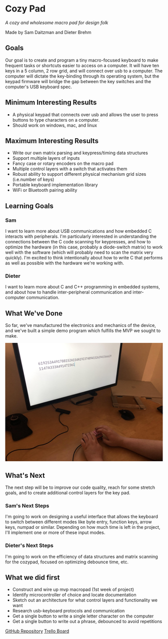 # Cozy Pad
*A cozy and wholesome macro pad for design folk*

Made by Sam Daitzman and Dieter Brehm

##  Goals

Our goal is to create and program a tiny macro-focused keyboard to make frequent tasks or
shortcuts easier to access on a computer. It will have ten keys in a 5 column, 
2 row grid, and will connect over usb to a computer. The computer will dictate
the key-binding through its operating system, but the keypad firmware will
bridge the gap between the key switches and the computer's USB keyboard spec.

## Minimum Interesting Results

* A physical keypad that connects over usb and allows the user to press buttons to type characters on a computer.
* Should work on windows, mac, and linux

## Maximum Interesting Results

* Write our own matrix parsing and keypress/timing data structures
* Support multiple layers of inputs
* Fancy case or rotary encoders on the macro pad
* Multiple control layers with a switch that activates them
* Robust ability to support different physical mechanism grid sizes (i.e.number of keys)
* Portable keyboard implementation library
* WiFi or Bluetooth pairing ability

## Learning Goals

### Sam
I want to learn more about USB communications and how embedded C interacts with
peripherals. I'm particularly interested in understanding the connections
between the C code scanning for keypresses, and how to optimize the hardware
(in this case, probably a diode-switch matrix) to work well with the software
(which will probably need to scan the matrix very quickly). I'm excited to think
intentionally about how to write C that performs as well as possible with the
hardware we're working with.

### Dieter

I want to learn more about C and C++ programming in embedded systems, and about
how to handle inter-peripheral communication and inter-computer communication.

## What We've Done

So far, we've manufactured the electronics and mechanics of the device, and
we've built a simple demo program which fulfills the MVP we sought to make.

![photo of the keyboard in use](../process-photos/demo1.jpg)

## What's Next

The next step will be to improve our code quality, reach for some stretch goals, 
and to create additional control layers for the key pad.

### Sam's Next Steps

I'm going to work on designing a useful interface that allows the keyboard to
switch between different modes like byte entry, function keys, arrow keys,
numpad or similar. Depending on how much time is left in the project, I'll
implement one or more of these input modes.

### Dieter's Next Steps

I'm going to work on the efficiency of data structures and matrix scanning for
the cozypad, focused on optimizing debounce time, etc.



## What we did first

* Construct and wire up mvp macropad (1st week of project)
* Identify microcontroller of choice and locate documentation
* Sketch out an architecture for what control layers and functionality we want
* Research usb-keyboard protocols and communication
* Get a single button to write a single letter character on the computer
* Get a single button to write out a phrase, debounced to avoid repetitions



[GitHub Repository](https://github.com/Inkering/CozyPad)
[Trello Board](https://trello.com/b/XE28EbTX/cozypad)

